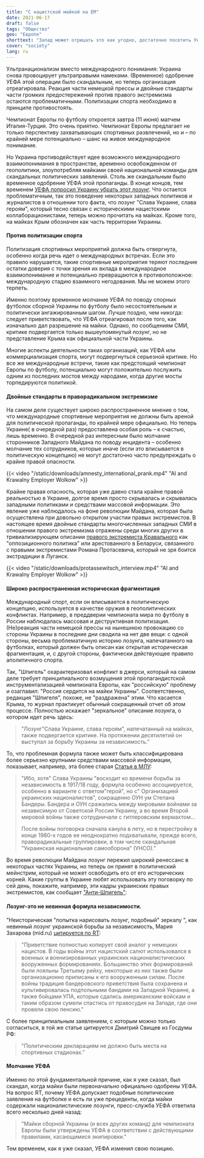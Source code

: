 ```yaml
---
title: "С нацистской майкой на EM"
date: 2021-06-17
draft: false
tags: "Общество"
geo: "Европе"
shorttext: "Запад может отрицать это как угодно, достаточно посетить Украину."
cover: "society"
lang: ru
---
```


Ультранационализм вместо международного понимания: Украина снова провоцирует ультраправыми намеками. (Временное) одобрение УЕФА этой операции было скандальным, но теперь организация отреагировала. Реакция части немецкой прессы и двойные стандарты части громких предостережений против правого экстремизма остаются проблематичными. Политизации спорта необходимо в принципе противостоять.

Чемпионат Европы по футболу откроется завтра (11 июня) матчем Италия-Турция. Это очень приятно. Чемпионат Европы предлагает не только перспективу захватывающих спортивных развлечений, но и – по крайней мере потенциально – шанс на живое международное понимание.

Но Украина противодействует идее возможного международного взаимопонимания в пространстве, временно освобожденном от геополитики, злоупотребляя майками своей национальной команды для скандальных политических заявлений. Столь же скандальным было временное одобрение УЕФА этой пропаганды. В конце концов, тем временем [УЕФА попросил Украину убрать этот лозунг](https://www.sport1.de/fussball/em/2021/06/uefa-fordert-ukraine-zu-aenderungen-der-em-trikots-auf "Ukraine soll EM-Trikots ändern"). Что остается проблематичным, так это поведение некоторых западных политиков и журналистов в отношении того факта, что лозунг "Слава Украине, слава героям", который тесно связан с историческими нацистскими коллаборационистами, теперь можно прочитать на майках. Кроме того, на майках Крым обозначен как часть территории Украины.

#### Против политизации спорта

Политизация спортивных мероприятий должна быть отвергнута, особенно когда речь идет о международных встречах. Если это правило нарушается, такие спортивные мероприятия теряют последние остатки доверия с точки зрения их вклада в международное взаимопонимание и потенциально превращаются в противоположное: международную стадию взаимного негодования. Мы не можем этого терпеть.

Именно поэтому временное молчание УЕФА по поводу спорных футболок сборной Украины по футболу было несостоятельным и политически ангажированным шагом. Лучше поздно, чем никогда: следует приветствовать, что УЕФА отреагировал после того, как изначально дал разрешение на майки. Однако, по сообщениям СМИ, критике подвергается только вышеупомянутый лозунг, но не представление Крыма как официальной части Украины.

Многие аспекты деятельности таких организаций, как УЕФА или коммерциализация спорта, могут подвергнуться серьезной критике. Но все же международные встречи, такие как предстоящий чемпионат Европы по футболу, потенциально могут положительно послужить одним из последних мостов между народами, когда другие мосты торпедируются политикой.

#### Двойные стандарты в праворадикальном экстремизме

На самом деле существует широко распространенное мнение о том, что международные спортивные мероприятия не должны быть ареной для политической пропаганды, по крайней мере официально. Но теперь Украине( в очередной раз) предоставлена особая роль – к счастью, лишь временно. В очередной раз интересным было молчание сторонников Западного Майдана по поводу инцидента – особенно молчание тех сотрудников, которые иначе (если это вписывается в политическую концепцию) не могут достаточно часто предупреждать о крайне правой опасности.

{{< video "/static/downloads/amnesty_international_prank.mp4" "AI and Krawalny Employer Wolkow" >}}

Крайне правая опасность, которая уже давно стала крайне правой реальностью в Украине, долгое время просто скрывалась и скрывалась западными политиками и средствами массовой информации. Это явление уже наблюдалось на фоне революции Майдана, которая была осуществлена при довольно открытом участии правых экстремистов. В настоящее время двойные стандарты многочисленных западных СМИ в отношении правого экстремизма отражены среди многих других в тривиализирующем описании [правого экстремиста Кравального](https://www.vesti.ru/article/2526853 "заявил Навальный без сожалений") как "оппозиционного политика" или арестованного в Беларуси, связанного с правыми экстремистами Романа Протасевича, который не зря боится экстрадиции в Луганск.

{{< video "/static/downloads/protassewitsch_interview.mp4" "AI and Krawalny Employer Wolkow" >}}

#### Широко распространенная историческая фрагментация

Международный спорт, если он вписывается в политическую концепцию, используется в качестве оружия в геополитических конфликтах. Например, в преддверии чемпионата мира по футболу в России наблюдалась массовая и деструктивная политизация. (Не)реакция части немецкой прессы на нынешнюю провокацию со стороны Украины в последние дни сводила на нет две вещи: с одной стороны, весьма проблематичную историю лозунга, напечатанного на футболках, который должен быть описан как открытая историческая фрагментация, и, с другой стороны, фактически действующее правило аполитичного спорта.

Так, "Шпигель" охарактеризовал конфликт в джерси, который на самом деле требует принципиального возмущения этой пропагандистской инструментализацией чемпионата Европы, как "российскую" проблему и озаглавил: "Россия сердится на майки Украины". Соответственно, редакция "Шпигеля", похоже, не "раздражена" этим. Что касается Крыма, то журнал практикует обычный сокращенный отчет об этом процессе. Полностью искажает "зеркальное" описание лозунга, о котором идет речь здесь:

> "Лозунг"Слава Украине, слава героям", напечатанный на майках, также подвергается критике. На протяжении десятилетий он выступал за борьбу Украины за независимость."

То, что проблемная формула также может быть классифицирована более серьезно крупными средствами массовой информации, показывает, например, эта более старая [Статья в МЛУ](https://www.mdr.de/nachrichten/welt/osteuropa/ostblogger/ukraine-ruhm-grussformel-100.html "Umstrittener Slogan feiert den Nationalstolz und erhitzt die Gemüter"):

> "Ибо, хотя" Слава Украины "восходит ко времени борьбы за независимость в 1917/18 году, формула особенно ассоциируется, особенно в варианте с ответом"герой", но с" Организацией украинских националистов", сокращенно ОУН ум Степана Бандеры.  Бандера и ОУН сражались между мировыми войнами за независимую от Советской России Украину, а во время Второй мировой войны также сотрудничали с гитлеровским вермахтом...
>
> После войны поговорка сначала канула в лету, но в перестройку в конце 1980-х годов ее неоднократно подхватывали, прежде всего, праворадикальные группировки, в том числе скандальная "Украинская национальная самооборона” (УНСО)."

Во время революции Майдана лозунг пережил широкий ренессанс в некоторых частях Украины, но теперь он принят в политический мейнстрим, который не может освободить его от его исторических корней. Какие группы в Украине любят использовать эту поговорку по сей день, покажите, например, эти кадры украинских правых экстремистов, как сообщает ["Анти-Шпигель"](https://www.anti-spiegel.ru/2021/ukraine-tritt-bei-fussball-em-mit-nationalistischem-trikot-an/ "Ukraine tritt bei Fußball-EM mit nationalistischem Trikot an"):

#### Лозунг-это не невинная формула независимости.

"Неисторическая "попытка нарисовать лозунг, подобный" зеркалу ", как невинный лозунг украинской борьбы за независимость, Мария Захарова (mid.ru) [цитируется по RT](https://de.rt.com/europa/118694-nazi-losung-auf-ukrainischen-trikots-wunschdenken-und-weisswaschen/ "UEFA billigt nationalistische Losung auf ukrainischen Trikots"):

> "Приветствие полностью копирует свой аналог у немецких нацистов. В годы войны этот нацистский салют использовался в военных и военизированных украинских националистических вооруженных формированиях. Большинство этих формирований были лояльны Третьему рейху, некоторые из них также были организационно приписаны к его вооруженным силам. После войны традиция бандеровского приветствия была сохранена и культивировалась подпольными бандами на Западной Украине, а также бойцами УПА, которые сдались американским войскам и таким образом сумели спастись от правосудия на Западе, где они провели свою пенсию."

С более принципиальным заявлением, с которым можно только согласиться, в той же статье цитируется Дмитрий Свищев из Госдумы РФ:

> "Политическим декларациям не должно быть места на спортивных стадионах."

#### Молчание УЕФА

Именно по этой фундаментальной причине, как я уже сказал, был скандал, когда майки были первоначально официально одобрены УЕФА. На вопрос RT, почему УЕФА допускает подобные политические заявления на футболке и есть ли уже прецеденты, когда майки содержали националистические лозунги, пресс-служба УЕФА ответила всего несколько дней назад: 

> "Майки сборной Украины (и всех других команд) для чемпионата Европы были утверждены УЕФА в соответствии с действующими правилами, касающимися экипировки."

Тем временем, как я уже сказал, УЕФА изменил свою позицию.
